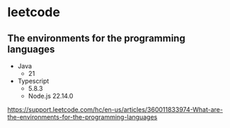 # leetcode

## The environments for the programming languages

- Java
  - 21
- Typescript
  - 5.8.3
  - Node.js 22.14.0

https://support.leetcode.com/hc/en-us/articles/360011833974-What-are-the-environments-for-the-programming-languages
